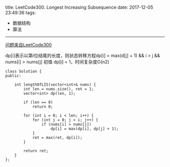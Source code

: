title: LeetCode300. Longest Increasing Subsequence
date: 2017-12-05 23:49:36
tags:
- 数据结构
- 算法
---

[问题来自LeetCode300](https://leetcode.com/problems/longest-increasing-subsequence)

dp[i]表示以第i位结尾的长度，则状态转移方程dp[i] = max(d[j] + 1) && i > j && nums[i] > nums[j]
初值 dp[i] = 1，时间复杂度O(n2)

```
class Solution {
public:
    
    int lengthOfLIS(vector<int>& nums) {
        int len = nums.size(), ret = 1;
        vector<int> dp(len, 1); 
        
        if (len == 0)
            return 0;
        
        for (int i = 0; i < len; i++) {
            for (int j = 0; j < i; j++) {
                if (nums[i] > nums[j])
                    dp[i] = max(dp[i], dp[j] + 1);
            }
            ret = max(ret, dp[i]);
        }
        
        return ret;
    }
};
```